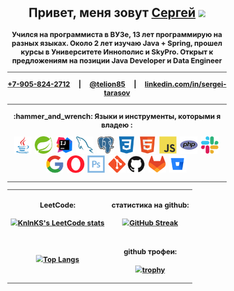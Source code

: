 <h1 align="center">Привет, меня зовут <a href="https://vk.com/id18440373" target="_blank">Сергей</a> 
<img src="https://github.com/blackcater/blackcater/raw/main/images/Hi.gif" height="32"/></h1>
<h3 align="center">Учился на программиста в ВУЗе, 13 лет программирую на разных языках. Около 2 лет изучаю Java + Spring, прошел курсы в Университете Иннополис и SkyPro. Открыт к предложениям на позиции Java&nbsp;Developer и Data&nbsp;Engineer
<hr>
<p align="center"><b> <a href="https://wa.me/79058242712">+7-905-824-2712</a> &nbsp; &nbsp; | &nbsp; &nbsp; <a href="https://t.me/telion85">@telion85</a> &nbsp; &nbsp; | &nbsp; &nbsp; <a href="linkedin.com/in/sergei-tarasov">linkedin.com/in/sergei-tarasov</a> </b></p>
<hr>
<p><b>:hammer_and_wrench: Языки и инструменты, которыми я владею :</b></p>
<div>
<img src="https://github.com/devicons/devicon/blob/master/icons/java/java-original.svg" title="Java" alt="Java" width="40" height="40"/>&nbsp;
<img src="https://github.com/devicons/devicon/blob/master/icons/spring/spring-original.svg" title="Spring" alt="Spring" width="40" height="40"/>&nbsp;
<img src="https://github.com/devicons/devicon/blob/master/icons/intellij/intellij-original.svg" title="intellij" alt="intellij" width="40" height="40"/>&nbsp;	
<img src="https://github.com/devicons/devicon/blob/master/icons/mysql/mysql-original.svg" title="MySQL"  alt="MySQL" width="40" height="40"/>&nbsp;	
<img src="https://github.com/devicons/devicon/blob/master/icons/postgresql/postgresql-original.svg" title="PostgreSQL" alt="PostgreSQL" width="40" height="40"/>&nbsp; 
<img src="https://github.com/devicons/devicon/blob/master/icons/css3/css3-plain.svg"  title="CSS3" alt="CSS" width="40" height="40"/>&nbsp;
<img src="https://github.com/devicons/devicon/blob/master/icons/html5/html5-original.svg" title="HTML5" alt="HTML" width="40" height="40"/>&nbsp;
<img src="https://github.com/devicons/devicon/blob/master/icons/javascript/javascript-original.svg" title="JavaScript" alt="JavaScript" width="40" height="40"/>&nbsp;
<img src="https://github.com/devicons/devicon/blob/master/icons/php/php-original.svg" title="php"  alt="php" width="40" height="40"/>&nbsp;
<img src="https://github.com/devicons/devicon/blob/master/icons/slack/slack-original.svg" title="slack" alt="slack" width="40" height="40"/>&nbsp;
<img src="https://github.com/devicons/devicon/blob/master/icons/google/google-original.svg" title="google" alt="google" width="40" height="40"/>&nbsp;
<img src="https://github.com/devicons/devicon/blob/master/icons/opera/opera-plain.svg" title="opera" alt="opera" width="40" height="40"/>&nbsp;
<img src="https://github.com/devicons/devicon/blob/master/icons/photoshop/photoshop-line.svg" title="photoshop" alt="photoshop" width="40" height="40"/>&nbsp;
<img src="https://github.com/devicons/devicon/blob/master/icons/git/git-original.svg" title="Git" **alt="Git" width="40" height="40"/>	
<img src="https://github.com/devicons/devicon/blob/master/icons/github/github-original.svg" title="github" alt="github" width="40" height="40"/>&nbsp;
<img src="https://github.com/devicons/devicon/blob/master/icons/gitlab/gitlab-original.svg" title="gitlab" alt="gitlab " width="40" height="40"/>&nbsp;
<img src="https://github.com/devicons/devicon/blob/master/icons/bitbucket/bitbucket-original.svg" title="bitbucket" alt="bitbucket" width="40" height="40"/>&nbsp;
</div>
<hr>
<table>
<tr>
<td>
<h4>LeetCode:</h4>

[![KnlnKS's LeetCode stats](https://leetcode-stats-six.vercel.app/api?username=telion&theme=dark)](https://github.com/SergeiTarasovDev/leetcode-stats)  
</td>
<td>  
  <h4>статистика на github:</h4>

[![GitHub Streak](https://github-readme-streak-stats.herokuapp.com/?user=SergeiTarasovDev)](https://git.io/streak-stats)
  
</tr>
  
<tr>
<td>

[![Top Langs](https://github-readme-stats.vercel.app/api/top-langs/?username=SergeiTarasovDev&layout=compact)](https://github.com/anuraghazra/github-readme-stats)
</td>
<td>  
  <h4>github трофеи:</h4>

[![trophy](https://github-profile-trophy.vercel.app/?username=SergeiTarasovDev)](https://github.com/ryo-ma/github-profile-trophy)
  
</tr>

</table>
